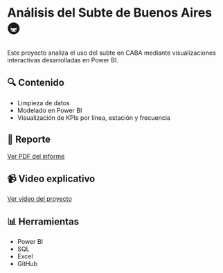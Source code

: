 # Análisis del Subte de Buenos Aires 🚇

Este proyecto analiza el uso del subte en CABA mediante visualizaciones interactivas desarrolladas en Power BI.

## 🔍 Contenido
- Limpieza de datos
- Modelado en Power BI
- Visualización de KPIs por línea, estación y frecuencia

## 📄 Reporte
[Ver PDF del informe](./proyecto-subte.pdf)

## 📹 Video explicativo
[Ver video del proyecto](https://youtu.be/71XAIvIIYD8)

## 📊 Herramientas
- Power BI
- SQL
- Excel
- GitHub

